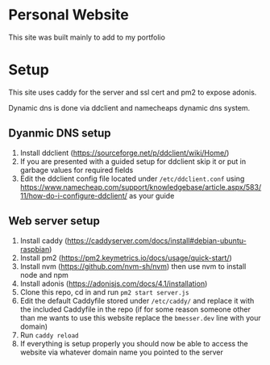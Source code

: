 # Personal Website

This site was built mainly to add to my portfolio

# Setup

This site uses caddy for the server and ssl cert and pm2 to expose adonis.

Dynamic dns is done via ddclient and namecheaps dynamic dns system.

## Dyanmic DNS setup
1) Install ddclient (https://sourceforge.net/p/ddclient/wiki/Home/)
2) If you are presented with a guided setup for ddclient skip it or put in garbage values for required fields
3) Edit the ddclient config file located under `/etc/ddclient.conf` using https://www.namecheap.com/support/knowledgebase/article.aspx/583/11/how-do-i-configure-ddclient/ as your guide 

## Web server setup
1) Install caddy (https://caddyserver.com/docs/install#debian-ubuntu-raspbian)
2) Install pm2 (https://pm2.keymetrics.io/docs/usage/quick-start/)
3) Install nvm (https://github.com/nvm-sh/nvm) then use nvm to install node and npm
4) Install adonis (https://adonisjs.com/docs/4.1/installation)
5) Clone this repo, cd in and run `pm2 start server.js`
6) Edit the default Caddyfile stored under `/etc/caddy/` and replace it with the included Caddyfile in the repo (if for some reason someone other than me wants to use this website replace the `bmesser.dev` line with your domain)
7) Run `caddy reload`  
8) If everything is setup properly you should now be able to access the website via whatever domain name you pointed to the server